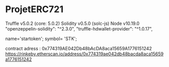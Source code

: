 # ProjetERC721
Truffle v5.0.2 (core: 5.0.2)
Solidity v0.5.0 (solc-js)
Node v10.19.0
    "openzeppelin-solidity": "^2.3.0",
    "truffle-hdwallet-provider": "^1.0.17",

name='startoken';
symbol= 'STK';

contract adress : 0x774319AE042Db48bAcDA8aca15659A1776151242
https://rinkeby.etherscan.io/address/0x774319ae042db48bacda8aca15659a1776151242
